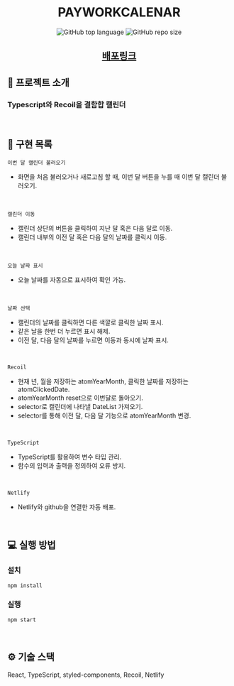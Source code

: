 <h1 align='middle'>
PAYWORKCALENAR</h1>
<p align='middle'> <img alt="GitHub top language" src="https://img.shields.io/github/languages/top/yh1120/PAYWORKCALENDAR?color=blueviolet"> <img alt="GitHub repo size" src="https://img.shields.io/github/repo-size/yh1120/PAYWORKCALENDAR">

<h2 align='middle'><a href='https://payworkcalendar.netlify.app/'>배포링크</a></h2>

## 📌 프로젝트 소개

### Typescript와 Recoil을 결함합 캘린더

<br/>

## 📑 구현 목록

`이번 달 캘린더 불러오기`

- 화면을 처음 불러오거나 새로고침 할 때, 이번 달 버튼을 누를 때 이번 달 캘린더 불러오기.

<br/>

`캘린더 이동`

- 캘린더 상단의 버튼을 클릭하여 지난 달 혹은 다음 달로 이동.
- 캘린더 내부의 이전 달 혹은 다음 달의 날짜를 클릭시 이동.

<br/>

`오늘 날짜 표시`

- 오늘 날짜를 자동으로 표시하여 확인 가능.

<br/>

`날짜 선택`

- 캘린더의 날짜를 클릭하면 다른 색깔로 클릭한 날짜 표시.
- 같은 날을 한번 더 누르면 표시 해제.
- 이전 달, 다음 달의 날짜를 누르면 이동과 동시에 날짜 표시.

<br/>

`Recoil`

- 현재 년, 월을 저장하는 atomYearMonth, 클릭한 날짜를 저장하는 atomClickedDate.
- atomYearMonth reset으로 이번달로 돌아오기.
- selector로 캘린더에 나타낼 DateList 가져오기.
- selector를 통해 이전 달, 다음 달 기능으로 atomYearMonth 변경.

<br/>

`TypeScript`

- TypeScript를 활용하여 변수 타입 관리.
- 함수의 입력과 출력을 정의하여 오류 방지.

<br/>

`Netlify`

- Netlify와 github을 연결한 자동 배포.

<br/>

## 💻 실행 방법

### 설치

`npm install`

### 실행

`npm start`

<br/>

## ⚙ 기술 스택

React, TypeScript, styled-components, Recoil, Netlify
